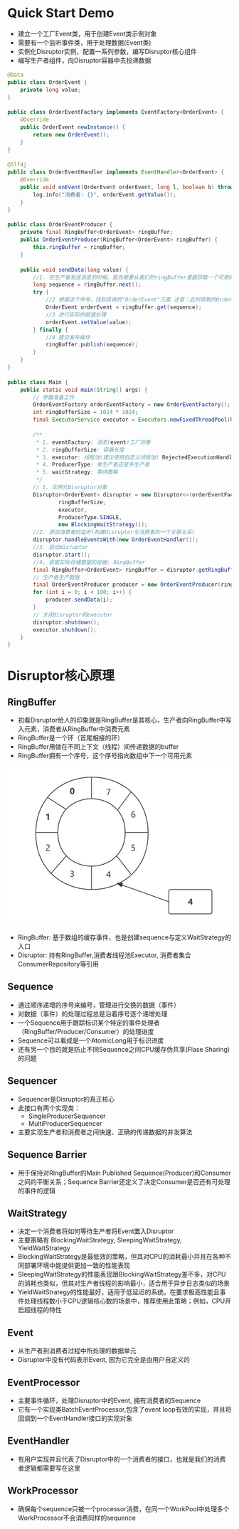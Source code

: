 # Quick Start Demo

- 建立一个工厂Event类，用于创建Event类示例对象
- 需要有一个监听事件类，用于处理数据(Event类)
- 实例化Disruptor实例，配置一系列参数，编写Disruptor核心组件
- 编写生产者组件，向Disruptor容器中去投递数据

```Java
@Data
public class OrderEvent {
    private long value;
}

public class OrderEventFactory implements EventFactory<OrderEvent> {
    @Override
    public OrderEvent newInstance() {
        return new OrderEvent();
    }
}

@Slf4j
public class OrderEventHandler implements EventHandler<OrderEvent> {
    @Override
    public void onEvent(OrderEvent orderEvent, long l, boolean b) throws Exception {
        log.info("消费者: {}", orderEvent.getValue());
    }
}

public class OrderEventProducer {
    private final RingBuffer<OrderEvent> ringBuffer;
    public OrderEventProducer(RingBuffer<OrderEvent> ringBuffer) {
        this.ringBuffer = ringBuffer;
    }

    public void sendData(long value) {
        //1. 在生产者发送消息的时候，首先需要从我们的ringBuffer里面获取一个可用的序号
        long sequence = ringBuffer.next();
        try {
            //2 根据这个序号，找到具体的"OrderEvent"元素 注意：此时获取的OrderEvent对象是一个没有被赋值的"空"对象
            OrderEvent orderEvent = ringBuffer.get(sequence);
            //3 进行实际的赋值处理
            orderEvent.setValue(value);
        } finally {
            //4 提交发布操作
            ringBuffer.publish(sequence);
        }
    }
}

public class Main {
    public static void main(String[] args) {
        // 参数准备工作
        OrderEventFactory orderEventFactory = new OrderEventFactory();
        int ringBufferSize = 1024 * 1024;
        final ExecutorService executor = Executors.newFixedThreadPool(Runtime.getRuntime().availableProcessors());

        /**
         * 1. eventFactory: 消息(event)工厂对象
         * 2. ringBufferSize: 容器长度
         * 3. executor: 线程池(建议使用自定义线程池) RejectedExecutionHandler
         * 4. ProducerType: 单生产者还是多生产者
         * 5. waitStrategy: 等待策略
         */
        // 1. 实例化Disruptor对象
        Disruptor<OrderEvent> disruptor = new Disruptor<>(orderEventFactory,
                ringBufferSize,
                executor,
                ProducerType.SINGLE,
                new BlockingWaitStrategy());
        //2. 添加消费者的监听(构建disruptor与消费者的一个关联关系)
        disruptor.handleEventsWith(new OrderEventHandler());
        //3. 启动disruptor
        disruptor.start();
        //4. 获取实际存储数据的容器: RingBuffer
        final RingBuffer<OrderEvent> ringBuffer = disruptor.getRingBuffer();
        // 生产者生产数据
        final OrderEventProducer producer = new OrderEventProducer(ringBuffer);
        for (int i = 0; i < 100; i++) {
            producer.sendData(i);
        }
        // 关闭disruptor和executor
        disruptor.shutdown();
        executor.shutdown();
    }
}
```

# Disruptor核心原理

## RingBuffer

- 初看Disruptor给人的印象就是RingBuffer是其核心，生产者向RingBuffer中写入元素，消费者从RingBuffer中消费元素
- RingBuffer是一个环（首尾相接的环）
- RingBuffer用做在不同上下文（线程）间传递数据的buffer
- RingBuffer拥有一个序号，这个序号指向数组中下一个可用元素

![](./images/RingBuffer.jpg)

- RingBuffer: 基于数组的缓存事件，也是创建sequence与定义WaitStrategy的入口
- Disruptor: 持有RingBuffer,消费者线程池Executor, 消费者集合ConsumerRepository等引用

## Sequence

- 通过顺序递增的序号来编号，管理进行交换的数据（事件）
- 对数据（事件）的处理过程总是沿着序号逐个递增处理
- 一个Sequence用于跟踪标识某个特定的事件处理者（RingBuffer/Producer/Consumer）的处理进度
- Sequence可以看成是一个AtomicLong用于标识进度
- 还有另一个目的就是防止不同Sequence之间CPU缓存伪共享(Flase Sharing)的问题

## Sequencer

- Sequencer是Disruptor的真正核心
- 此接口有两个实现类：
  - SingleProducerSequencer
  - MultiProducerSequencer
- 主要实现生产者和消费者之间快速、正确的传递数据的并发算法

## Sequence Barrier

- 用于保持对RIngBuffer的Main Published Sequence(Producer)和Consumer之间的平衡关系；Sequence Barrier还定义了决定Consumer是否还有可处理的事件的逻辑

## WaitStrategy

- 决定一个消费者将如何等待生产者将Event置入Disruptor
- 主要策略有 BlockingWaitStrategy, SleepingWaitStrategy, YieldWaitStrategy
- BlockingWaitStrategy是最低效的策略，但其对CPU的消耗最小并且在各种不同部署环境中能提供更加一致的性能表现
- SleepingWaitStrategy的性能表现跟BlockingWaitStrategy差不多，对CPU的消耗也类似，但其对生产者线程的影响最小，适合用于异步日志类似的场景
- YieldWaitStrategy的性能最好，适用于低延迟的系统。在要求极高性能且事件处理线程数小于CPU逻辑核心数的场景中，推荐使用此策略；例如，CPU开启超线程的特性

## Event

- 从生产者到消费者过程中所处理的数据单元
- Disruptor中没有代码表示Event, 因为它完全是由用户自定义的

## EventProcessor

- 主要事件循环，处理Disruptor中的Event, 拥有消费者的Sequence
- 它有一个实现类BatchEventProcessor,包含了event loop有效的实现，并且将回调到一个EventHandler接口的实现对象

## EventHandler

- 有用户实现并且代表了Disruptor中的一个消费者的接口，也就是我们的消费者逻辑都需要写在这里

## WorkProcessor

- 确保每个sequence只被一个processor消费，在同一个WorkPool中处理多个WorkProcessor不会消费同样的sequence